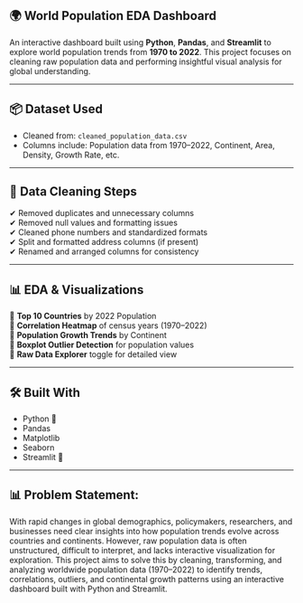 ## 🌍 World Population EDA Dashboard

An interactive dashboard built using **Python**, **Pandas**, and **Streamlit** to explore world population trends from **1970 to 2022**. This project focuses on cleaning raw population data and performing insightful visual analysis for global understanding.

---

## 📦 Dataset Used

- Cleaned from: `cleaned_population_data.csv`
- Columns include: Population data from 1970–2022, Continent, Area, Density, Growth Rate, etc.

---

## 🧼 Data Cleaning Steps

✔ Removed duplicates and unnecessary columns  
✔ Removed null values and formatting issues  
✔ Cleaned phone numbers and standardized formats  
✔ Split and formatted address columns (if present)  
✔ Renamed and arranged columns for consistency

---

## 📊 EDA & Visualizations

🔹 **Top 10 Countries** by 2022 Population  
🔹 **Correlation Heatmap** of census years (1970–2022)  
🔹 **Population Growth Trends** by Continent  
🔹 **Boxplot Outlier Detection** for population values  
🔹 **Raw Data Explorer** toggle for detailed view  

---

## 🛠️ Built With

- Python 🐍
- Pandas
- Matplotlib
- Seaborn
- Streamlit 🎈

---
## 📊 Problem Statement:

With rapid changes in global demographics, policymakers, researchers, and businesses need clear insights into how population trends evolve across 
countries and continents. However, raw population data is often unstructured, difficult to interpret, and lacks interactive visualization for exploration.
This project aims to solve this by cleaning, transforming, and analyzing worldwide population data (1970–2022) to identify trends, correlations, outliers,
and continental growth patterns using an interactive dashboard built with Python and Streamlit.
